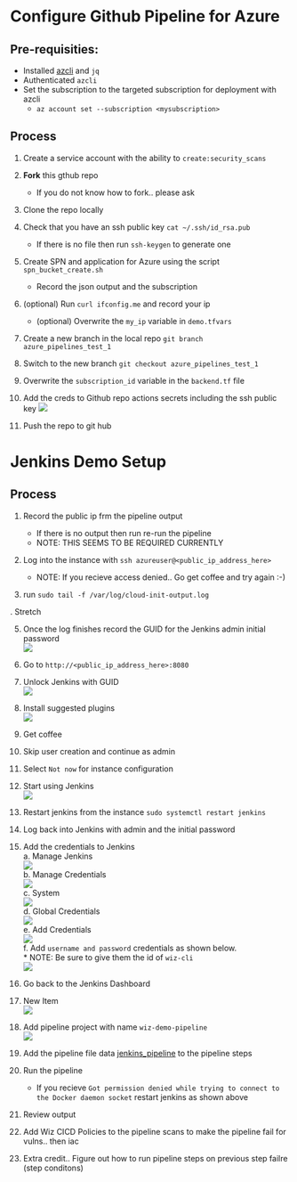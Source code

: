 # Configure Github Pipeline for Azure


## Pre-requisities:

* Installed [azcli](https://learn.microsoft.com/en-us/cli/azure/install-azure-cli) and `jq`
* Authenticated `azcli`
* Set the subscription to the targeted subscription for deployment with azcli
    * `az account set --subscription <mysubscription>`

## Process

1. Create a service account with the ability to `create:security_scans`
2. <b>Fork</b> this gthub repo
   * If you do not know how to fork..  please ask

3. Clone the repo locally
4. Check that you have an ssh public key `cat ~/.ssh/id_rsa.pub`<br>
    * If there is no file then run `ssh-keygen` to generate one<br>
5. Create SPN and application for Azure using the script `spn_bucket_create.sh`
    * Record the json output and the subscription
6. (optional) Run `curl ifconfig.me` and record your ip<br>
    * (optional) Overwrite the `my_ip` variable in `demo.tfvars`<br>
7. Create a new branch in the local repo `git branch azure_pipelines_test_1`
8. Switch to the new branch `git checkout azure_pipelines_test_1`
9. Overwrite the `subscription_id` variable in the `backend.tf` file<br>
10. Add the creds to Github repo actions secrets including the ssh public key
![](./images/github_secrets_ssh.png)
11. Push the repo to git hub

# Jenkins Demo Setup

## Process

1. Record the public ip frm the pipeline output<br>
    * If there is no output then run re-run the pipeline<br>
    * NOTE: THIS SEEMS TO BE REQUIRED CURRENTLY<br>

2. Log into the instance with `ssh azureuser@<public_ip_address_here>`<br>
    * NOTE: If you recieve access denied.. Go get coffee and try again :-)

3. run `sudo tail -f /var/log/cloud-init-output.log`<br>

. Stretch<br>

5. Once the log finishes record the GUID for the Jenkins admin initial password<br>
![](./images/cloud_init_complete.png)<br>

6. Go to `http://<public_ip_address_here>:8080`<br>

7. Unlock Jenkins with GUID<br>
![](./images/unlock_jenkins.png)<br>

8. Install suggested plugins<br>
![](./images/install_plugins.png)<br>

9. Get coffee<br>

10. Skip user creation and continue as admin<br>

11. Select `Not now` for instance configuration<br>

12. Start using Jenkins<br>
![](./images/start_using_jenkins.png)<br>

13. Restart jenkins from the instance `sudo systemctl restart jenkins`<br>

1. Log back into Jenkins with admin and the initial password

15. Add the credentials to Jenkins<br>
    a. Manage Jenkins<br>
    ![](./images/manage_jenkins.png)<br>
    b. Manage Credentials<br>
    ![](./images/manage_creds.png)<br>
    c. System<br>
    ![](./images/system_credentials.png)<br>
    d. Global Credentials<br>
    ![](./images/global_creds.png)<br>
    e. Add Credentials<br>
    ![](./images/add_creds.png)<br>
    f. Add `username and password` credentials as shown below.<br>
        * NOTE: Be sure to give them the id of `wiz-cli`<br>
    ![](./images/create_password.png)<br>

16. Go back to the Jenkins Dashboard<br>

17. New Item<br>
![](./images/new_item.png)<br>

18. Add pipeline project with name `wiz-demo-pipeline`<br>
![](./images/pipeline_project.png)<br>

19. Add the pipeline file data [jenkins_pipeline](./jenkins_pipeline) to the pipeline steps<br>

20. Run the pipeline<br>
    * If you recieve `Got permission denied while trying to connect to the Docker daemon socket` restart jenkins as shown above

21. Review output<br>

22. Add Wiz CICD Policies to the pipeline scans to make the pipeline fail for vulns.. then iac<br>

23. Extra credit.. Figure out how to run pipeline steps on previous step failre (step conditons)
